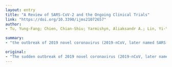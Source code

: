 ```yaml
---
layout: entry
title: "A Review of SARS-CoV-2 and the Ongoing Clinical Trials"
link: "https://doi.org/10.3390/ijms21072657"
author:
- Tu, Yung-Fang; Chien, Chian-Shiu; Yarmishyn, Aliaksandr A.; Lin, Yi-Ying; Luo, Yung-Hung; Lin, Yi-Tsung; Lai, Wei-Yi; Yang, De-Ming; Chou, Shih-Jie; Yang, Yi-Ping; Wang, Mong-Lien; Chiou, Shih-Hwa

summary:
- "the outbreak of 2019 novel coronavirus (2019-nCoV, later named SARS-CoV-2) in Wuhan, China, quickly grew into a global pandemic. We present a succinct overview of the epidemiology, clinical features, and molecular characteristics. The effective approaches to treatment and epidemiological control are still lacking. In this article, we present the epidemiological and clinical data from the initial Wuhan studies."

original:
- "The sudden outbreak of 2019 novel coronavirus (2019-nCoV, later named SARS-CoV-2) in Wuhan, China, which rapidly grew into a global pandemic, marked the third introduction of a virulent coronavirus into the human society, affecting not only the healthcare system, but also the global economy. Although our understanding of coronaviruses has undergone a huge leap after two precedents, the effective approaches to treatment and epidemiological control are still lacking. In this article, we present a succinct overview of the epidemiology, clinical features, and molecular characteristics of SARS-CoV-2. We summarize the current epidemiological and clinical data from the initial Wuhan studies, and emphasize several features of SARS-CoV-2, which differentiate it from SARS-CoV and Middle East respiratory syndrome coronavirus (MERS-CoV), such as high variability of disease presentation. We systematize the current clinical trials that have been rapidly initiated after the outbreak of COVID-19 pandemic. Whereas the trials on SARS-CoV-2 genome-based specific vaccines and therapeutic antibodies are currently being tested, this solution is more long-term, as they require thorough testing of their safety. On the other hand, the repurposing of the existing therapeutic agents previously designed for other virus infections and pathologies happens to be the only practical approach as a rapid response measure to the emergent pandemic, as most of these agents have already been tested for their safety. These agents can be divided into two broad categories, those that can directly target the virus replication cycle, and those based on immunotherapy approaches either aimed to boost innate antiviral immune responses or alleviate damage induced by dysregulated inflammatory responses. The initial clinical studies revealed the promising therapeutic potential of several of such drugs, including favipiravir, a broad-spectrum antiviral drug that interferes with the viral replication, and hydroxychloroquine, the repurposed antimalarial drug that interferes with the virus endosomal entry pathway. We speculate that the current pandemic emergency will be a trigger for more systematic drug repurposing design approaches based on big data analysis."
---
```


